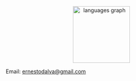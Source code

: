 <div align="center">
  <img src="https://github-readme-stats.vercel.app/api/top-langs?username=ernestogo99&locale=en&hide_title=false&layout=compact&card_width=320&langs_count=6&theme=dark&hide_border=false&order=2" height="150" alt="languages graph"  />
</div>

Email: ernestodalva@gmail.com
###
